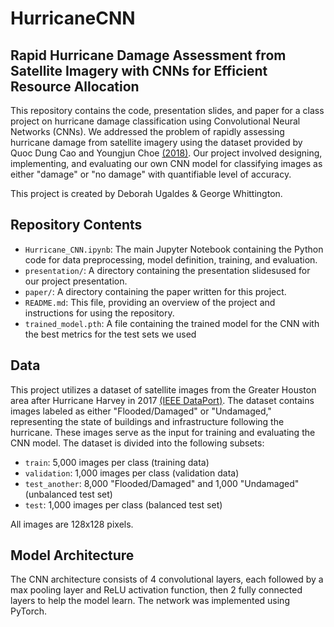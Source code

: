 # HurricaneCNN

## Rapid Hurricane Damage Assessment from Satellite Imagery with CNNs for Efficient Resource Allocation

This repository contains the code, presentation slides, and  paper for a class project on hurricane damage classification using Convolutional Neural Networks (CNNs). We addressed the problem of rapidly assessing hurricane damage from satellite imagery using the dataset provided by Quoc Dung Cao and Youngjun Choe [(2018)](https://arxiv.org/abs/1807.01688). Our project involved designing, implementing, and evaluating our own CNN model for classifying images as either "damage" or "no damage" with quantifiable level of accuracy.

This project is created by Deborah Ugaldes & George Whittington.

## Repository Contents

*   `Hurricane_CNN.ipynb`: The main Jupyter Notebook containing the Python code for data preprocessing, model definition, training, and evaluation.
*   `presentation/`: A directory containing the presentation slidesused for our project presentation.
*   `paper/`: A directory containing the paper written for this project.
*   `README.md`: This file, providing an overview of the project and instructions for using the repository.
*   `trained_model.pth`: A file containing the trained model for the CNN with the best metrics for the test sets we used
  
## Data

This project utilizes a dataset of satellite images from the Greater Houston area after Hurricane Harvey in 2017 [(IEEE DataPort)](https://ieee-dataport.org/open-access/detecting-damaged-buildings-post-hurricane-satellite-imagery-based-customized). The dataset contains images labeled as either "Flooded/Damaged" or "Undamaged," representing the state of buildings and infrastructure following the hurricane. These images serve as the input for training and evaluating the CNN model. The dataset is divided into the following subsets:

*   `train`: 5,000 images per class (training data)
*   `validation`: 1,000 images per class (validation data)
*   `test_another`: 8,000 "Flooded/Damaged" and 1,000 "Undamaged" (unbalanced test set)
*   `test`: 1,000 images per class (balanced test set)

All images are 128x128 pixels.

## Model Architecture

The CNN architecture consists of 4 convolutional layers, each followed by a max pooling layer and ReLU activation function, then 2 fully connected layers to help the model learn. The network was implemented using PyTorch.
